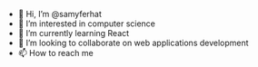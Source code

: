 - 👋 Hi, I’m @samyferhat
- 👀 I’m interested in computer science 
- 🌱 I’m currently learning React 
- 💞️ I’m looking to collaborate on web applications development
- 📫 How to reach me 

<!---
--->
